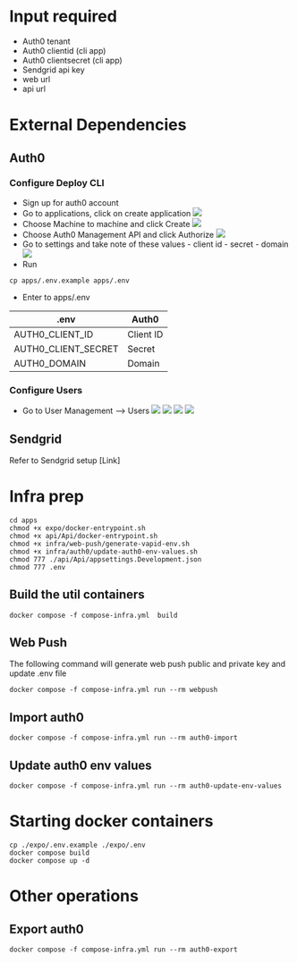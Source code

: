 # Input required

- Auth0 tenant
- Auth0 clientid (cli app)
- Auth0 clientsecret (cli app)
- Sendgrid api key
- web url
- api url

# External Dependencies

## Auth0

### Configure Deploy CLI

- Sign up for auth0 account
- Go to applications, click on create application
  ![](assets/auth0-createapp-1.png)
- Choose Machine to machine and click Create
  ![](assets/auth0-createapp-2.png)
- Choose Auth0 Management API and click Authorize
  ![](assets/auth0-createapp-3.png)
- Go to settings and take note of these values - client id - secret - domain
  ![](assets/auth0-createapp-4.png)
- Run

```
cp apps/.env.example apps/.env
```

- Enter to apps/.env

| .env                | Auth0     |
| ------------------- | --------- |
| AUTH0_CLIENT_ID     | Client ID |
| AUTH0_CLIENT_SECRET | Secret    |
| AUTH0_DOMAIN        | Domain    |

### Configure Users

- Go to User Management --> Users
  ![](assets/auth0-usermanagement-1.png)
  ![](assets/auth0-usermanagement-2.png)
  ![](assets/auth0-usermanagement-3.png)
  ![](assets/auth0-usermanagement-4.png)

## Sendgrid

Refer to Sendgrid setup [Link]

# Infra prep

```
cd apps
chmod +x expo/docker-entrypoint.sh
chmod +x api/Api/docker-entrypoint.sh
chmod +x infra/web-push/generate-vapid-env.sh
chmod +x infra/auth0/update-auth0-env-values.sh
chmod 777 ./api/Api/appsettings.Development.json
chmod 777 .env
```

## Build the util containers

```
docker compose -f compose-infra.yml  build
```

## Web Push

The following command will generate web push public and private key and update .env file

```
docker compose -f compose-infra.yml run --rm webpush
```

## Import auth0

```
docker compose -f compose-infra.yml run --rm auth0-import
```

## Update auth0 env values

```
docker compose -f compose-infra.yml run --rm auth0-update-env-values
```

# Starting docker containers

```
cp ./expo/.env.example ./expo/.env
docker compose build
docker compose up -d
```

# Other operations

## Export auth0

```
docker compose -f compose-infra.yml run --rm auth0-export
```
